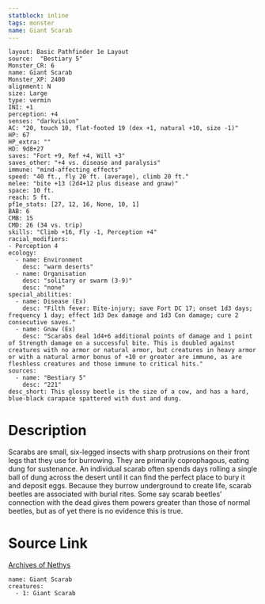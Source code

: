 ```yaml
---
statblock: inline
tags: monster
name: Giant Scarab
---
```

```statblock
layout: Basic Pathfinder 1e Layout
source:  "Bestiary 5"
Monster_CR: 6
name: Giant Scarab
Monster_XP: 2400
alignment: N
size: Large
type: vermin
INI: +1
perception: +4
senses: "darkvision"
AC: "20, touch 10, flat-footed 19 (dex +1, natural +10, size -1)"
HP: 67
HP_extra: ""
HD: 9d8+27
saves: "Fort +9, Ref +4, Will +3"
saves_other: "+4 vs. disease and paralysis"
immune: "mind-affecting effects"
speed: "40 ft., fly 20 ft. (average), climb 20 ft."
melee: "bite +13 (2d4+12 plus disease and gnaw)"
space: 10 ft.
reach: 5 ft.
pf1e_stats: [27, 12, 16, None, 10, 1]
BAB: 6
CMB: 15
CMD: 26 (34 vs. trip)
skills: "Climb +16, Fly -1, Perception +4"
racial_modifiers:
- Perception 4
ecology:
  - name: Environment
    desc: "warm deserts"
  - name: Organisation
    desc: "solitary or swarm (3-9)"
    desc: "none"
special_abilities:
  - name: Disease (Ex)
    desc: "Filth fever: Bite-injury; save Fort DC 17; onset 1d3 days; frequency 1 day; effect 1d3 Dex damage and 1d3 Con damage; cure 2 consecutive saves."
  - name: Gnaw (Ex)
    desc: "Scarabs deal 1d4+6 additional points of damage and 1 point of Strength damage on a successful bite. This is doubled against creatures with no armor or natural armor, but creatures in heavy armor or with a natural armor bonus of +10 or greater are immune, as are fleshless creatures and those immune to critical hits."
sources:
  - name: "Bestiary 5"
    desc: "221"
desc_short: This glossy beetle is the size of a cow, and has a hard, blue-black carapace spattered with dust and dung.
```
# Description
Scarabs are small, six-legged insects with sharp protrusions on their front legs that they use for burrowing. They are primarily coprophagous, eating dung for sustenance. An individual scarab often spends days rolling a single ball of dung across the desert until it can find the perfect place to bury it and deposit eggs. Because they burrow underground to create life, scarab beetles are associated with burial rites. Some say scarab beetles’ connection with the dead gives them powers greater than those of normal beetles, but as of yet there is no evidence this is true.
# Source Link
[Archives of Nethys](https://aonprd.com/MonsterDisplay.aspx?ItemName=Giant%20Scarab)
```encounter-table
name: Giant Scarab
creatures:
  - 1: Giant Scarab
```
